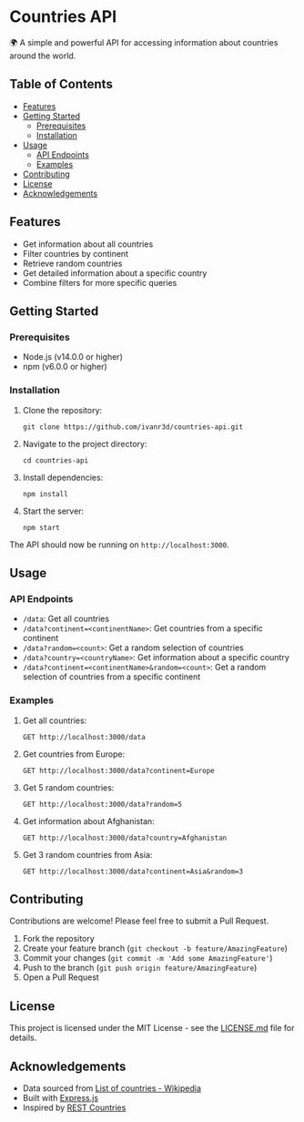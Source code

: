 # Countries API

🌍 A simple and powerful API for accessing information about countries around the world.

## Table of Contents

- [Features](#features)
- [Getting Started](#getting-started)
  - [Prerequisites](#prerequisites)
  - [Installation](#installation)
- [Usage](#usage)
  - [API Endpoints](#api-endpoints)
  - [Examples](#examples)
- [Contributing](#contributing)
- [License](#license)
- [Acknowledgements](#acknowledgements)

## Features

- Get information about all countries
- Filter countries by continent
- Retrieve random countries
- Get detailed information about a specific country
- Combine filters for more specific queries

## Getting Started

### Prerequisites

- Node.js (v14.0.0 or higher)
- npm (v6.0.0 or higher)

### Installation

1. Clone the repository:
   ```
   git clone https://github.com/ivanr3d/countries-api.git
   ```

2. Navigate to the project directory:
   ```
   cd countries-api
   ```

3. Install dependencies:
   ```
   npm install
   ```

4. Start the server:
   ```
   npm start
   ```

The API should now be running on `http://localhost:3000`.

## Usage

### API Endpoints

- `/data`: Get all countries
- `/data?continent=<continentName>`: Get countries from a specific continent
- `/data?random=<count>`: Get a random selection of countries
- `/data?country=<countryName>`: Get information about a specific country
- `/data?continent=<continentName>&random=<count>`: Get a random selection of countries from a specific continent

### Examples

1. Get all countries:
   ```
   GET http://localhost:3000/data
   ```

2. Get countries from Europe:
   ```
   GET http://localhost:3000/data?continent=Europe
   ```

3. Get 5 random countries:
   ```
   GET http://localhost:3000/data?random=5
   ```

4. Get information about Afghanistan:
   ```
   GET http://localhost:3000/data?country=Afghanistan
   ```

5. Get 3 random countries from Asia:
   ```
   GET http://localhost:3000/data?continent=Asia&random=3
   ```


## Contributing

Contributions are welcome! Please feel free to submit a Pull Request.

1. Fork the repository
2. Create your feature branch (`git checkout -b feature/AmazingFeature`)
3. Commit your changes (`git commit -m 'Add some AmazingFeature'`)
4. Push to the branch (`git push origin feature/AmazingFeature`)
5. Open a Pull Request

## License

This project is licensed under the MIT License - see the [LICENSE.md](LICENSE.md) file for details.

## Acknowledgements

- Data sourced from [List of countries - Wikipedia](https://en.wikipedia.org/wiki/List_of_countries)
- Built with [Express.js](https://expressjs.com/)
- Inspired by [REST Countries](https://restcountries.com/)